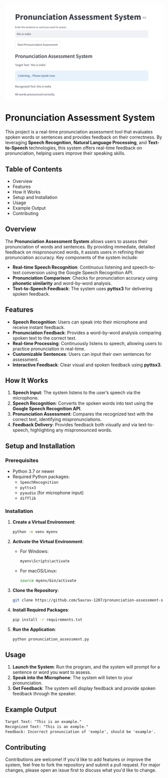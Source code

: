 ![alt text](https://github.com/Saurav-1207/Pronunciation-Assessment-System/blob/25c04377f7818438f240a49131603a9f2afb8396/Capture.PNG)
# Pronunciation Assessment System

This project is a real-time pronunciation assessment tool that evaluates spoken words or sentences and provides feedback on their correctness. By leveraging **Speech Recognition**, **Natural Language Processing**, and **Text-to-Speech** technologies, this system offers real-time feedback on pronunciation, helping users improve their speaking skills.

## Table of Contents
- Overview
- Features
- How It Works
- Setup and Installation
- Usage
- Example Output
- Contributing

## Overview

The **Pronunciation Assessment System** allows users to assess their pronunciation of words and sentences. By providing immediate, detailed feedback on mispronounced words, it assists users in refining their pronunciation accuracy. Key components of the system include:

- **Real-time Speech Recognition**: Continuous listening and speech-to-text conversion using the Google Speech Recognition API.
- **Pronunciation Comparison**: Checks for pronunciation accuracy using **phonetic similarity** and word-by-word analysis.
- **Text-to-Speech Feedback**: The system uses **pyttsx3** for delivering spoken feedback.

## Features

- **Speech Recognition**: Users can speak into their microphone and receive instant feedback.
- **Pronunciation Feedback**: Provides a word-by-word analysis comparing spoken text to the correct text.
- **Real-time Processing**: Continuously listens to speech, allowing users to practice pronunciation in real-time.
- **Customizable Sentences**: Users can input their own sentences for assessment.
- **Interactive Feedback**: Clear visual and spoken feedback using **pyttsx3**.

## How It Works

1. **Speech Input**: The system listens to the user’s speech via the microphone.
2. **Speech Recognition**: Converts the spoken words into text using the **Google Speech Recognition API**.
3. **Pronunciation Assessment**: Compares the recognized text with the correct text, identifying mispronunciations.
4. **Feedback Delivery**: Provides feedback both visually and via text-to-speech, highlighting any mispronounced words.

## Setup and Installation

### Prerequisites

- Python 3.7 or newer
- Required Python packages:
  - `SpeechRecognition`
  - `pyttsx3`
  - `pyaudio` (for microphone input)
  - `difflib`

### Installation

1. **Create a Virtual Environment**:
   ```bash
   python -m venv myenv
   ```

2. **Activate the Virtual Environment**:
   - For Windows:
     ```bash
     myenv\Scripts\activate
     ```
   - For macOS/Linux:
     ```bash
     source myenv/bin/activate
     ```

3. **Clone the Repository**:
   ```bash
   git clone https://github.com/Saurav-1207/pronunciation-assessment-system.git
   ```

4. **Install Required Packages**:
   ```bash
   pip install -r requirements.txt
   ```

5. **Run the Application**:
   ```bash
   python pronunciation_assessment.py
   ```

## Usage

1. **Launch the System**: Run the program, and the system will prompt for a sentence or word you want to assess.
2. **Speak into the Microphone**: The system will listen to your pronunciation.
3. **Get Feedback**: The system will display feedback and provide spoken feedback through the speaker.

## Example Output

```
Target Text: "This is an example."
Recognized Text: "This is an exmple."
Feedback: Incorrect pronunciation of 'exmple', should be 'example'.
```

## Contributing

Contributions are welcome! If you'd like to add features or improve the system, feel free to fork the repository and submit a pull request. For major changes, please open an issue first to discuss what you'd like to change.
